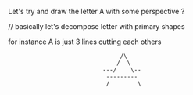 Let's try and draw the letter A with some perspective ?

// basically let's decompose letter with primary shapes


for instance A is just 3 lines cutting each others










                                    /\
                                   /  \
                               ---/    \--
                                ---------
                                /        \
